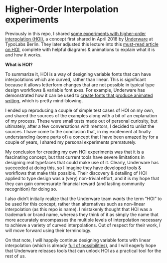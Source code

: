 # Higher-Order Interpolation experiments

Previously in this repo, I shared [some experiments with higher-order interpolation (HOI)](https://arrowtype.github.io/NLI-test/), a concept first shared in April 2018 by [Underware](https://underware.nl) at TypoLabs Berlin. They later adjusted this lecture into this [must-read article on HOI](https://underware.nl/case-studies/hoi/), complete with helpful diagrams & animations to explain what it is and how it works.

**What is HOI?**  

To summarize it, HOI is a way of designing variable fonts that can have interpolations which are curved, rather than linear. This is significant because it allows letterform changes that are not possible in typical type design workflows & variable font axes. For example, Underware has demonstrated how it can be used to [create fonts that produce animated writing](http://www.grammato.com/), which is pretty mind-blowing.

I ended up reproducing a couple of simple test cases of HOI on my own, and shared the sources of the examples along with a bit of an explanation of my process. These were small tests made out of personal curiosity, but ultimately, after a few conversations with mentors, I decided to unlist the sources. I have come to the conclusion that, in my excitement at finally understanding (some parts of) a concept that I have been amazed by for a couple of years, I shared my personal experiments prematurely.

My conclusion for creating my own HOI experiments was that it is a fascinating concept, but that current tools have severe limitations in designing real typefaces that could make use of it. Clearly, Underware has succeeded at doing this, so I imagine they have developed tools & workflows that make this possible. Their discovery & detailing of HOI applied to type design was a (very) non-trivial effort, and it is my hope that they can gain comensurate financial reward (and lasting community recognition) for doing so.

I also didn’t initially realize that the Underware team *wants* the term “HOI” to be used for this concept, rather than alternatives such as non-linear interpolation (as this repo is name). I mistakenly thought that HOI was a trademark or brand name, whereas they think of it as simply the name that more accurately encompasses the multiple levels of interpolation necessary to achieve a variety of curved interpolations. Out of respect for their work, I will move forward using their terminology.

On that note, I will happily continue designing variable fonts with linear interpolation (which is already [full of possibilities](https://v-fonts.com/)), and I will eagerly hope that Underware releases tools that can unlock HOI as a practical tool for the rest of us.
